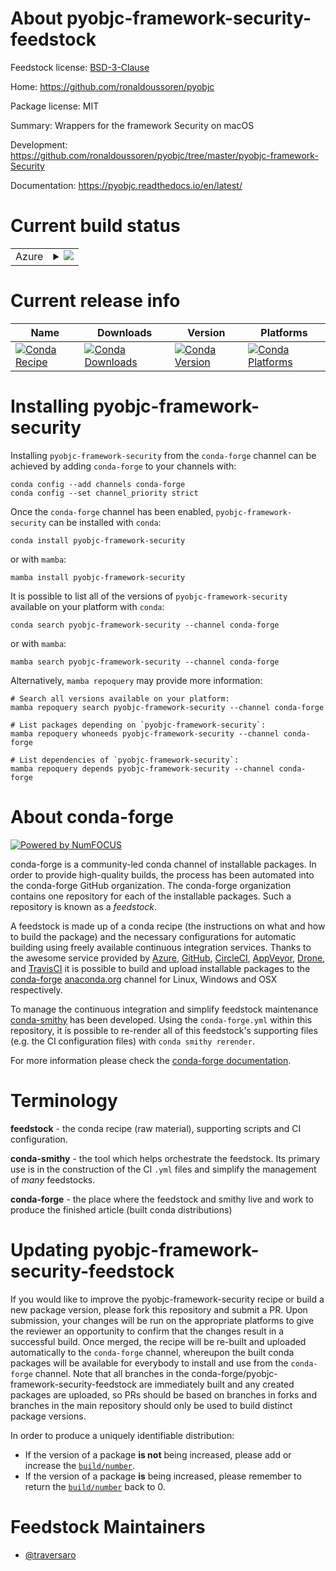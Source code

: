 About pyobjc-framework-security-feedstock
=========================================

Feedstock license: [BSD-3-Clause](https://github.com/conda-forge/pyobjc-framework-security-feedstock/blob/main/LICENSE.txt)

Home: https://github.com/ronaldoussoren/pyobjc

Package license: MIT

Summary: Wrappers for the framework Security on macOS

Development: https://github.com/ronaldoussoren/pyobjc/tree/master/pyobjc-framework-Security

Documentation: https://pyobjc.readthedocs.io/en/latest/

Current build status
====================


<table>
    
  <tr>
    <td>Azure</td>
    <td>
      <details>
        <summary>
          <a href="https://dev.azure.com/conda-forge/feedstock-builds/_build/latest?definitionId=19743&branchName=main">
            <img src="https://dev.azure.com/conda-forge/feedstock-builds/_apis/build/status/pyobjc-framework-security-feedstock?branchName=main">
          </a>
        </summary>
        <table>
          <thead><tr><th>Variant</th><th>Status</th></tr></thead>
          <tbody><tr>
              <td>osx_64_python3.10.____cpython</td>
              <td>
                <a href="https://dev.azure.com/conda-forge/feedstock-builds/_build/latest?definitionId=19743&branchName=main">
                  <img src="https://dev.azure.com/conda-forge/feedstock-builds/_apis/build/status/pyobjc-framework-security-feedstock?branchName=main&jobName=osx&configuration=osx%20osx_64_python3.10.____cpython" alt="variant">
                </a>
              </td>
            </tr><tr>
              <td>osx_64_python3.11.____cpython</td>
              <td>
                <a href="https://dev.azure.com/conda-forge/feedstock-builds/_build/latest?definitionId=19743&branchName=main">
                  <img src="https://dev.azure.com/conda-forge/feedstock-builds/_apis/build/status/pyobjc-framework-security-feedstock?branchName=main&jobName=osx&configuration=osx%20osx_64_python3.11.____cpython" alt="variant">
                </a>
              </td>
            </tr><tr>
              <td>osx_64_python3.12.____cpython</td>
              <td>
                <a href="https://dev.azure.com/conda-forge/feedstock-builds/_build/latest?definitionId=19743&branchName=main">
                  <img src="https://dev.azure.com/conda-forge/feedstock-builds/_apis/build/status/pyobjc-framework-security-feedstock?branchName=main&jobName=osx&configuration=osx%20osx_64_python3.12.____cpython" alt="variant">
                </a>
              </td>
            </tr><tr>
              <td>osx_64_python3.13.____cp313</td>
              <td>
                <a href="https://dev.azure.com/conda-forge/feedstock-builds/_build/latest?definitionId=19743&branchName=main">
                  <img src="https://dev.azure.com/conda-forge/feedstock-builds/_apis/build/status/pyobjc-framework-security-feedstock?branchName=main&jobName=osx&configuration=osx%20osx_64_python3.13.____cp313" alt="variant">
                </a>
              </td>
            </tr><tr>
              <td>osx_64_python3.9.____cpython</td>
              <td>
                <a href="https://dev.azure.com/conda-forge/feedstock-builds/_build/latest?definitionId=19743&branchName=main">
                  <img src="https://dev.azure.com/conda-forge/feedstock-builds/_apis/build/status/pyobjc-framework-security-feedstock?branchName=main&jobName=osx&configuration=osx%20osx_64_python3.9.____cpython" alt="variant">
                </a>
              </td>
            </tr>
          </tbody>
        </table>
      </details>
    </td>
  </tr>
</table>

Current release info
====================

| Name | Downloads | Version | Platforms |
| --- | --- | --- | --- |
| [![Conda Recipe](https://img.shields.io/badge/recipe-pyobjc--framework--security-green.svg)](https://anaconda.org/conda-forge/pyobjc-framework-security) | [![Conda Downloads](https://img.shields.io/conda/dn/conda-forge/pyobjc-framework-security.svg)](https://anaconda.org/conda-forge/pyobjc-framework-security) | [![Conda Version](https://img.shields.io/conda/vn/conda-forge/pyobjc-framework-security.svg)](https://anaconda.org/conda-forge/pyobjc-framework-security) | [![Conda Platforms](https://img.shields.io/conda/pn/conda-forge/pyobjc-framework-security.svg)](https://anaconda.org/conda-forge/pyobjc-framework-security) |

Installing pyobjc-framework-security
====================================

Installing `pyobjc-framework-security` from the `conda-forge` channel can be achieved by adding `conda-forge` to your channels with:

```
conda config --add channels conda-forge
conda config --set channel_priority strict
```

Once the `conda-forge` channel has been enabled, `pyobjc-framework-security` can be installed with `conda`:

```
conda install pyobjc-framework-security
```

or with `mamba`:

```
mamba install pyobjc-framework-security
```

It is possible to list all of the versions of `pyobjc-framework-security` available on your platform with `conda`:

```
conda search pyobjc-framework-security --channel conda-forge
```

or with `mamba`:

```
mamba search pyobjc-framework-security --channel conda-forge
```

Alternatively, `mamba repoquery` may provide more information:

```
# Search all versions available on your platform:
mamba repoquery search pyobjc-framework-security --channel conda-forge

# List packages depending on `pyobjc-framework-security`:
mamba repoquery whoneeds pyobjc-framework-security --channel conda-forge

# List dependencies of `pyobjc-framework-security`:
mamba repoquery depends pyobjc-framework-security --channel conda-forge
```


About conda-forge
=================

[![Powered by
NumFOCUS](https://img.shields.io/badge/powered%20by-NumFOCUS-orange.svg?style=flat&colorA=E1523D&colorB=007D8A)](https://numfocus.org)

conda-forge is a community-led conda channel of installable packages.
In order to provide high-quality builds, the process has been automated into the
conda-forge GitHub organization. The conda-forge organization contains one repository
for each of the installable packages. Such a repository is known as a *feedstock*.

A feedstock is made up of a conda recipe (the instructions on what and how to build
the package) and the necessary configurations for automatic building using freely
available continuous integration services. Thanks to the awesome service provided by
[Azure](https://azure.microsoft.com/en-us/services/devops/), [GitHub](https://github.com/),
[CircleCI](https://circleci.com/), [AppVeyor](https://www.appveyor.com/),
[Drone](https://cloud.drone.io/welcome), and [TravisCI](https://travis-ci.com/)
it is possible to build and upload installable packages to the
[conda-forge](https://anaconda.org/conda-forge) [anaconda.org](https://anaconda.org/)
channel for Linux, Windows and OSX respectively.

To manage the continuous integration and simplify feedstock maintenance
[conda-smithy](https://github.com/conda-forge/conda-smithy) has been developed.
Using the ``conda-forge.yml`` within this repository, it is possible to re-render all of
this feedstock's supporting files (e.g. the CI configuration files) with ``conda smithy rerender``.

For more information please check the [conda-forge documentation](https://conda-forge.org/docs/).

Terminology
===========

**feedstock** - the conda recipe (raw material), supporting scripts and CI configuration.

**conda-smithy** - the tool which helps orchestrate the feedstock.
                   Its primary use is in the construction of the CI ``.yml`` files
                   and simplify the management of *many* feedstocks.

**conda-forge** - the place where the feedstock and smithy live and work to
                  produce the finished article (built conda distributions)


Updating pyobjc-framework-security-feedstock
============================================

If you would like to improve the pyobjc-framework-security recipe or build a new
package version, please fork this repository and submit a PR. Upon submission,
your changes will be run on the appropriate platforms to give the reviewer an
opportunity to confirm that the changes result in a successful build. Once
merged, the recipe will be re-built and uploaded automatically to the
`conda-forge` channel, whereupon the built conda packages will be available for
everybody to install and use from the `conda-forge` channel.
Note that all branches in the conda-forge/pyobjc-framework-security-feedstock are
immediately built and any created packages are uploaded, so PRs should be based
on branches in forks and branches in the main repository should only be used to
build distinct package versions.

In order to produce a uniquely identifiable distribution:
 * If the version of a package **is not** being increased, please add or increase
   the [``build/number``](https://docs.conda.io/projects/conda-build/en/latest/resources/define-metadata.html#build-number-and-string).
 * If the version of a package **is** being increased, please remember to return
   the [``build/number``](https://docs.conda.io/projects/conda-build/en/latest/resources/define-metadata.html#build-number-and-string)
   back to 0.

Feedstock Maintainers
=====================

* [@traversaro](https://github.com/traversaro/)

